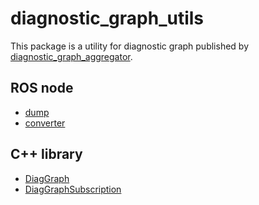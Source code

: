 # diagnostic_graph_utils

This package is a utility for diagnostic graph published by [diagnostic_graph_aggregator](../diagnostic_graph_aggregator/README.md).

## ROS node

- [dump](./doc/node/dump.md)
- [converter](./doc/node/converter.md)

## C++ library

- [DiagGraph](./include/diagnostic_graph_utils/graph.hpp)
- [DiagGraphSubscription](./include/diagnostic_graph_utils/subscription.hpp)
